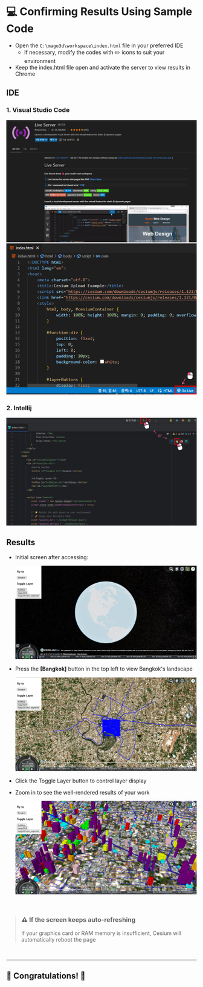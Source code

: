 # 💻 Confirming Results Using Sample Code

- Open the `C:\mago3d\workspace\index.html` file in your preferred IDE
    - If necessary, modify the codes with ✏️ icons to suit your environment
- Keep the index.html file open and activate the server to view results in Chrome

## IDE

### 1. Visual Studio Code

![](../../images/en/vsCodeLiveExtension.png)
![](../../images/en/vsCodeServer.png)

### 2. Intellij

![](../../images/en/intellijServer.png)

## Results

- Initial screen after accessing:

  ![](../../images/en/result_init.png)

- Press the **[Bangkok]** button in the top left to view Bangkok's landscape

  ![](../../images/en/result_bangkok.png)

- Click the Toggle Layer button to control layer display

- Zoom in to see the well-rendered results of your work

  ![](../../images/en/result_final.png)

<br/>

> ### ⚠️ If the screen keeps auto-refreshing
>
> If your graphics card or RAM memory is insufficient, Cesium will automatically reboot the page

<br/>

---

## 🎉 Congratulations! 🎉